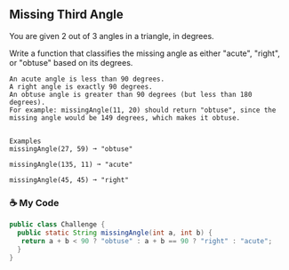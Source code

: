 ## Missing Third Angle

You are given 2 out of 3 angles in a triangle, in degrees.

Write a function that classifies the missing angle as either "acute", "right", or "obtuse" based on its degrees.
```
An acute angle is less than 90 degrees.
A right angle is exactly 90 degrees.
An obtuse angle is greater than 90 degrees (but less than 180 degrees).
For example: missingAngle(11, 20) should return "obtuse", since the missing angle would be 149 degrees, which makes it obtuse.


Examples
missingAngle(27, 59) ➞ "obtuse"

missingAngle(135, 11) ➞ "acute"

missingAngle(45, 45) ➞ "right"
```
### ☕ My Code
```java
public class Challenge {
  public static String missingAngle(int a, int b) {
   return a + b < 90 ? "obtuse" : a + b == 90 ? "right" : "acute";
  }
}
```
